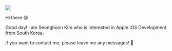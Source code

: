<img src="https://capsule-render.vercel.app/api?type=Cylinder&color=gradient&customColorList=0,1,2,3,4,6,7,8,9,10,11,12,13,14,15,16,17,18,19,20&height=170&section=header&text=Seonghoon%20Kim&fontSize=50&desc=iOS Developer&animation=fadeIn" />


Hi there 😄

Good day! I am Seonghoon Kim who is interested in Apple iOS Development from South Korea. 

if you want to contact me, please leave me any messages! 📩
